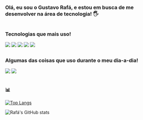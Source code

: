 ### Olá, eu sou o Gustavo Rafá, e estou em busca de me desenvolver na área de tecnologia! 🖐️
#
### Tecnologias que mais uso!

[![](https://img.shields.io/badge/C%23-239120?style=for-the-badge&logo=c-sharp&logoColor=white)]()
[![](https://img.shields.io/badge/Java-ED8B00?style=for-the-badge&logo=openjdk&logoColor=white)]()
[![](https://img.shields.io/badge/HTML5-E34F26?style=for-the-badge&logo=html5&logoColor=white)]()
[![](https://img.shields.io/badge/CSS3-1572B6?style=for-the-badge&logo=css3&logoColor=white)]()
[![](https://img.shields.io/badge/JavaScript-323330?style=for-the-badge&logo=javascript&logoColor=F7DF1E)]()

##
### Algumas das coisas que uso durante o meu dia-a-dia! 

[![](https://img.shields.io/badge/Spotify-1ED760?&style=for-the-badge&logo=spotify&logoColor=white)](https://open.spotify.com/user/gugurafa128)
[![](https://img.shields.io/badge/YouTube-FF0000?style=for-the-badge&logo=youtube&logoColor=white)]()
#
### 📊 
[![Top Langs](https://github-readme-stats.vercel.app/api/top-langs/?username=GustavoRafa)](https://github.com/GustavoRafa/github-readme-stats)

![Rafá's GitHub stats](https://github-readme-stats.vercel.app/api?username=GustavoRafa&show_icons=true&theme=dracula)
